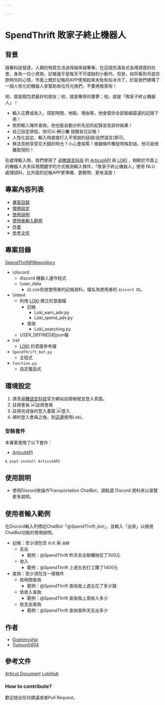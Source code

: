 ```yaml
---

---
```

# SpendThrift 敗家子終止機器人

## 背景

隨著科技發達，人類的物質生活過得越來越奢華。在這個充滿各式各樣誘惑的社會，身為一位小資族，記帳幾乎是每天不可或缺的小動作。但是，如同看到月底存款時你的心情，市面上關於記帳的APP使用起來未免有些冰冷了，於是我們建構了一個人性化的機器人來幫助各位月光族們，不要再敗家啦！

他，就是錢包君最好的朋友；他，就是奢侈的噩夢；他，就是「敗家子終止機器人」！

- 輸入花費或收入，搭配時間、地點、理由等，他會幫你全部鉅細靡遺的記錄下來！
- 依照輸入條件查詢，他也能自動分析先前的紀錄並告訴你結果！
- 自己設定排程，他可以 ~~照三餐~~ 提醒各位記帳！
- 人性化設定，輸入時直接打入平常說的話語(自然語言)即可。
- 無法克制享受花大錢的時光？小心會挨罵！根據條件觸發特殊對話，他可是很難取悅的！

在處理輸入時，我們使用了 [卓滕語言科技](https://droidtown.co/zh-tw/) 的 [ArticutAPI](https://api.droidtown.co/document/) 與 [LOKI](https://github.com/Droidtown/LokiHub) ，相較於市面上的機器人大多採用關鍵字的方式檢測輸入條件，「敗家子終止機器人」使用 NLU 處理語料，比外面的記帳APP更準確、更聰明、更有溫度！

## 專案內容列表

- [專案目錄](##專案目錄)
- [環境設定](##環境設定)
- [使用說明](##使用說明)
- [使用者輸入範例](##使用者輸入範例)
- [作者](##作者)
- [參考文件](##參考文件)

## 專案目錄

[SpendThrift的Repository](https://github.com/Intern-CD/SpendThrift_bot/tree/main/SpendThrift_bot)

- \discord
  - discord 機器人運作程式
  - \user_data
    - 以.csv存放使用者的記帳資料，檔名為使用者的 `discord ID`。
- \intent
  - 利用 [LOKI](https://github.com/Droidtown/LokiHub) 建立的意圖檔
    - 記帳
      - Loki_earn_adv.py
      - Loki_spend_adv.py
    - 查詢
      - Loki_searching.py
  - USER_DEFINED的json檔
- \ref
  - [LOKI](https://github.com/Droidtown/LokiHub) 的意圖參考檔
- `SpendThrift_bot.py`
  - 主程式
- `function.py`
  - 自定義函式

## 環境設定

1. 請至[卓騰語言科技](https://api.droidtown.co/)官方網站註冊帳號並登入頁面。
2. 註冊會員
   ![註冊會員](https://i.imgur.com/WLqveN1.jpg)
3. 註冊完成後的登入畫面
   ![登入](https://i.imgur.com/03aEksl.jpg)
4. 順利登入會員之後，到[這邊](https://api.droidtown.co/loki/)使用Loki。

### 安裝套件

本專案使用了以下套件：

- [ArticutAPI](https://pypi.org/project/ArticutAPI/)

```shell=
$ pip3 install ArticutAPI
```

## 使用說明

- 使用Discord來操作Transportation ChatBot，請點選 Discord 資料夾以瀏覽更多說明。

<!-- - 欲讀取已建立好的Loki意圖，請點選 ref 資料夾瀏覽更多說明。 -->

## 使用者輸入範例

在Discord輸入列標記ChatBot「@SpendThrift_bot」，並輸入「出來」以檢視ChatBot功能的使用說明。

- 記帳：至少須包含 `形式` 與 `金額`
  - 支出
    - 範例：@SpendThrift 昨天去全聯購物花了300元
  - 收入
    - 範例：@SpendThrift 上週五去打工賺了1400元
- 查詢：至少須包含一樣條件
  - 依時間查詢
    - 範例：@SpendThrift 查詢我上週五花了多少錢
  - 依收入查詢
    - 範例：@SpendThrift 查詢我上周收入多少
  - 依支出查詢
    - 範例：@SpendThrift 查詢我昨天支出多少

## 作者

- [Grammyship](https://github.com/Grammyship)
- [Yunyun0404](https://github.com/Yunyun0404)

## 參考文件

[Articut Document](https://api.droidtown.co/document/#Articut)
[LokiHub](https://github.com/Droidtown/LokiHub)

### How to contribute?

歡迎提出任何建議或者Pull Request。
